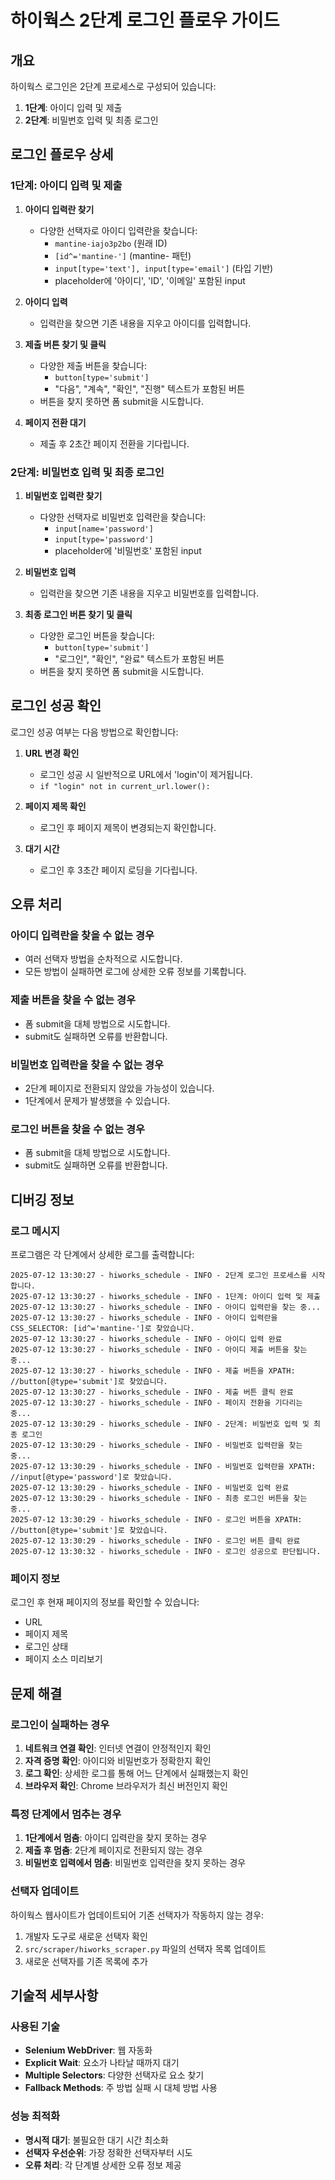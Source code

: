 # 하이웍스 2단계 로그인 플로우 가이드

## 개요

하이웍스 로그인은 2단계 프로세스로 구성되어 있습니다:
1. **1단계**: 아이디 입력 및 제출
2. **2단계**: 비밀번호 입력 및 최종 로그인

## 로그인 플로우 상세

### 1단계: 아이디 입력 및 제출

1. **아이디 입력란 찾기**
   - 다양한 선택자로 아이디 입력란을 찾습니다:
     - `mantine-iajo3p2bo` (원래 ID)
     - `[id^='mantine-']` (mantine- 패턴)
     - `input[type='text'], input[type='email']` (타입 기반)
     - placeholder에 '아이디', 'ID', '이메일' 포함된 input

2. **아이디 입력**
   - 입력란을 찾으면 기존 내용을 지우고 아이디를 입력합니다.

3. **제출 버튼 찾기 및 클릭**
   - 다양한 제출 버튼을 찾습니다:
     - `button[type='submit']`
     - "다음", "계속", "확인", "진행" 텍스트가 포함된 버튼
   - 버튼을 찾지 못하면 폼 submit을 시도합니다.

4. **페이지 전환 대기**
   - 제출 후 2초간 페이지 전환을 기다립니다.

### 2단계: 비밀번호 입력 및 최종 로그인

1. **비밀번호 입력란 찾기**
   - 다양한 선택자로 비밀번호 입력란을 찾습니다:
     - `input[name='password']`
     - `input[type='password']`
     - placeholder에 '비밀번호' 포함된 input

2. **비밀번호 입력**
   - 입력란을 찾으면 기존 내용을 지우고 비밀번호를 입력합니다.

3. **최종 로그인 버튼 찾기 및 클릭**
   - 다양한 로그인 버튼을 찾습니다:
     - `button[type='submit']`
     - "로그인", "확인", "완료" 텍스트가 포함된 버튼
   - 버튼을 찾지 못하면 폼 submit을 시도합니다.

## 로그인 성공 확인

로그인 성공 여부는 다음 방법으로 확인합니다:

1. **URL 변경 확인**
   - 로그인 성공 시 일반적으로 URL에서 'login'이 제거됩니다.
   - `if "login" not in current_url.lower():`

2. **페이지 제목 확인**
   - 로그인 후 페이지 제목이 변경되는지 확인합니다.

3. **대기 시간**
   - 로그인 후 3초간 페이지 로딩을 기다립니다.

## 오류 처리

### 아이디 입력란을 찾을 수 없는 경우
- 여러 선택자 방법을 순차적으로 시도합니다.
- 모든 방법이 실패하면 로그에 상세한 오류 정보를 기록합니다.

### 제출 버튼을 찾을 수 없는 경우
- 폼 submit을 대체 방법으로 시도합니다.
- submit도 실패하면 오류를 반환합니다.

### 비밀번호 입력란을 찾을 수 없는 경우
- 2단계 페이지로 전환되지 않았을 가능성이 있습니다.
- 1단계에서 문제가 발생했을 수 있습니다.

### 로그인 버튼을 찾을 수 없는 경우
- 폼 submit을 대체 방법으로 시도합니다.
- submit도 실패하면 오류를 반환합니다.

## 디버깅 정보

### 로그 메시지
프로그램은 각 단계에서 상세한 로그를 출력합니다:

```
2025-07-12 13:30:27 - hiworks_schedule - INFO - 2단계 로그인 프로세스를 시작합니다.
2025-07-12 13:30:27 - hiworks_schedule - INFO - 1단계: 아이디 입력 및 제출
2025-07-12 13:30:27 - hiworks_schedule - INFO - 아이디 입력란을 찾는 중...
2025-07-12 13:30:27 - hiworks_schedule - INFO - 아이디 입력란을 CSS_SELECTOR: [id^='mantine-']로 찾았습니다.
2025-07-12 13:30:27 - hiworks_schedule - INFO - 아이디 입력 완료
2025-07-12 13:30:27 - hiworks_schedule - INFO - 아이디 제출 버튼을 찾는 중...
2025-07-12 13:30:27 - hiworks_schedule - INFO - 제출 버튼을 XPATH: //button[@type='submit']로 찾았습니다.
2025-07-12 13:30:27 - hiworks_schedule - INFO - 제출 버튼 클릭 완료
2025-07-12 13:30:27 - hiworks_schedule - INFO - 페이지 전환을 기다리는 중...
2025-07-12 13:30:29 - hiworks_schedule - INFO - 2단계: 비밀번호 입력 및 최종 로그인
2025-07-12 13:30:29 - hiworks_schedule - INFO - 비밀번호 입력란을 찾는 중...
2025-07-12 13:30:29 - hiworks_schedule - INFO - 비밀번호 입력란을 XPATH: //input[@type='password']로 찾았습니다.
2025-07-12 13:30:29 - hiworks_schedule - INFO - 비밀번호 입력 완료
2025-07-12 13:30:29 - hiworks_schedule - INFO - 최종 로그인 버튼을 찾는 중...
2025-07-12 13:30:29 - hiworks_schedule - INFO - 로그인 버튼을 XPATH: //button[@type='submit']로 찾았습니다.
2025-07-12 13:30:29 - hiworks_schedule - INFO - 로그인 버튼 클릭 완료
2025-07-12 13:30:32 - hiworks_schedule - INFO - 로그인 성공으로 판단됩니다.
```

### 페이지 정보
로그인 후 현재 페이지의 정보를 확인할 수 있습니다:
- URL
- 페이지 제목
- 로그인 상태
- 페이지 소스 미리보기

## 문제 해결

### 로그인이 실패하는 경우
1. **네트워크 연결 확인**: 인터넷 연결이 안정적인지 확인
2. **자격 증명 확인**: 아이디와 비밀번호가 정확한지 확인
3. **로그 확인**: 상세한 로그를 통해 어느 단계에서 실패했는지 확인
4. **브라우저 확인**: Chrome 브라우저가 최신 버전인지 확인

### 특정 단계에서 멈추는 경우
1. **1단계에서 멈춤**: 아이디 입력란을 찾지 못하는 경우
2. **제출 후 멈춤**: 2단계 페이지로 전환되지 않는 경우
3. **비밀번호 입력에서 멈춤**: 비밀번호 입력란을 찾지 못하는 경우

### 선택자 업데이트
하이웍스 웹사이트가 업데이트되어 기존 선택자가 작동하지 않는 경우:
1. 개발자 도구로 새로운 선택자 확인
2. `src/scraper/hiworks_scraper.py` 파일의 선택자 목록 업데이트
3. 새로운 선택자를 기존 목록에 추가

## 기술적 세부사항

### 사용된 기술
- **Selenium WebDriver**: 웹 자동화
- **Explicit Wait**: 요소가 나타날 때까지 대기
- **Multiple Selectors**: 다양한 선택자로 요소 찾기
- **Fallback Methods**: 주 방법 실패 시 대체 방법 사용

### 성능 최적화
- **명시적 대기**: 불필요한 대기 시간 최소화
- **선택자 우선순위**: 가장 정확한 선택자부터 시도
- **오류 처리**: 각 단계별 상세한 오류 정보 제공 